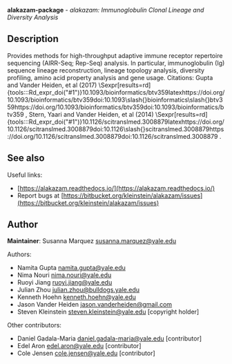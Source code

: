 **alakazam-package** - *alakazam: Immunoglobulin Clonal Lineage and Diversity Analysis*

Description
--------------------

Provides methods for high-throughput adaptive immune receptor repertoire sequencing (AIRR-Seq; Rep-Seq) analysis. In particular, immunoglobulin (Ig) sequence lineage reconstruction, lineage topology analysis, diversity profiling, amino acid property analysis and gene usage. Citations: Gupta and Vander Heiden, et al (2017) \Sexpr[results=rd]{tools:::Rd_expr_doi("#1")}10.1093/bioinformatics/btv359latexhttps://doi.org/10.1093/bioinformatics/btv359doi:10.1093\slash{}bioinformatics\slash{}btv359https://doi.org/10.1093/bioinformatics/btv359doi:10.1093/bioinformatics/btv359
, Stern, Yaari and Vander Heiden, et al (2014) \Sexpr[results=rd]{tools:::Rd_expr_doi("#1")}10.1126/scitranslmed.3008879latexhttps://doi.org/10.1126/scitranslmed.3008879doi:10.1126\slash{}scitranslmed.3008879https://doi.org/10.1126/scitranslmed.3008879doi:10.1126/scitranslmed.3008879
.








See also
-------------------

Useful links:

+  [https://alakazam.readthedocs.io/](https://alakazam.readthedocs.io/)
+  Report bugs at [https://bitbucket.org/kleinstein/alakazam/issues](https://bitbucket.org/kleinstein/alakazam/issues)





Author
-------------------

**Maintainer**: Susanna Marquez [susanna.marquez@yale.edu](susanna.marquez@yale.edu)

Authors:

+  Namita Gupta [namita.gupta@yale.edu](namita.gupta@yale.edu)
+  Nima Nouri [nima.nouri@yale.edu](nima.nouri@yale.edu)
+  Ruoyi Jiang [ruoyi.jiang@yale.edu](ruoyi.jiang@yale.edu)
+  Julian Zhou [julian.zhou@bulldogs.yale.edu](julian.zhou@bulldogs.yale.edu)
+  Kenneth Hoehn [kenneth.hoehn@yale.edu](kenneth.hoehn@yale.edu)
+  Jason Vander Heiden [jason.vanderheiden@gmail.com](jason.vanderheiden@gmail.com)
+  Steven Kleinstein [steven.kleinstein@yale.edu](steven.kleinstein@yale.edu) [copyright holder]


Other contributors:

+  Daniel Gadala-Maria [daniel.gadala-maria@yale.edu](daniel.gadala-maria@yale.edu) [contributor]
+  Edel Aron [edel.aron@yale.edu](edel.aron@yale.edu) [contributor]
+  Cole Jensen [cole.jensen@yale.edu](cole.jensen@yale.edu) [contributor]







